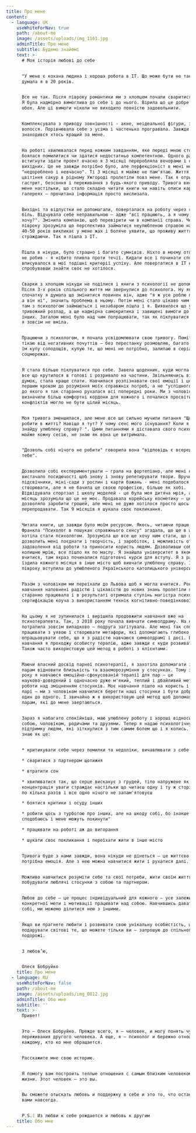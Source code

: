 ```yaml
---
title: Про мене
content:
  - language: UK
    useWhiteForNav: true
    path: /about-me
    image: /assets/uploads/img_1161.jpg
    adminTitle: Про мене
    subtitle: Будемо знайомі
    text: >-
      # Моя історія любові до себе


      "У мене є кохана людина і хороша робота в ІТ. Що може бути не так? " -
      думала я в 20 років.


      Все не так. Після півроку романтики ми з хлопцем почали сваритися щотижня.
      Я була надмірно вимоглива до себе і до нього. Вірила що це добре для нас
      обох. Але ці вимоги ніколи не виходило повністю задовольнити.


      Комплексувала з приводу зовнішності - акне, неідеальної фігури, зайвого
      волосся. Порівнювала себе з усіма і частенько програвала. Завжди
      знаходився хтось кращий за мене.


      На роботі хвилювалася перед кожним завданням, яке переді мною стояло,
      боялася помилитися чи здатися недостатньо компетентною. Одного разу, щоб
      встигнути здати проект вчасно я 3 місяці переробляла вечорами і на
      вихідних. Це не завжди потрібно було, але перфекціоніст в мені не терпів
      "недороблено і невчасно". Ті 3 місяці я майже не пам'ятаю. Життя як і
      цвітіння сакур в рідному Ужгороді пролетіли повз мене. Так я отримала
      гастрит, безсоння і переживання з будь-якого приводу. Тривога виснажила
      мене настільки, що стало складно читати книги чи навіть описи картин в
      галереях – прочитана інформація просто вислизала.


      Вихідні та відпустки не допомагали, поверталася на роботу через сльози і
      біль. Відчувала себе неправильною – адже "всі працюють, а я чому не
      хочу?". Змінила компанію, щоб перевірити чи в компанії справа. Через
      півроку зрозуміла що перспектива займатися неулюбленою справою наступні
      40-50 років викликає у мене жах і боляче уявити, що проживу життя
      страждаючи. Так я пішла з ІТ.


      Пішла в нікуди, було страшно і багато сумнівів. Ніхто в моєму оточенні так
      не робив - я нібито пливла проти течії. Кидати все і починати спочатку не
      вписувалося в мої тодішні критерії успіху. Але повертатися в ІТ не
      спробувавши знайти своє не хотілося.


      Сварки з хлопцем нікуди не поділися і книги з психології не допомагали.
      Після 3-х років спільного життя ми звернулися до психолога. Ну як "ми",
      спочатку я думала що змінитися повинен він, адже "я ж усе роблю правильно,
      а він ні", значить проблема в ньому. Потім мені стало цікаво чим же вони
      там з психологом займаються і незабаром пішла і я. Виявилося що у мене
      тривожний розлад, а ще надмірна самокритика і завищені вимоги до себе та
      інших. Загалом мені було над чим попрацювати, так як піклуватися про себе
      я зовсім не вміла.


      Працюючи з психологом, я почала усвідомлювати свою тривогу. Помітила що
      тікаю від негативних почуттів – без перестанку розмовляю, багато працюю,
      їм купу солодощів, купую те, що мені не потрібно, залипаю в серіалах і
      соцмережах.


      Я стала більше піклуватися про себе. Завела щоденник, куди могла зливати
      все що крутилося в голові і розривало на частини. Звільняючись від вантажу
      думок, стала краще спати. Навчилася розпізнавати свої емоції і це стало
      першим кроком до розуміння моїх справжніх потреб, а не "успішного успіху"
      до якого я так старанно рухалася всі попередні роки. Ми з чоловіком
      визначили більш комфортні кордони для кожного і почалися просвіти –
      конфліктів могло не бути цілий місяць.


      Моя тривога зменшилася, але мене все ще сильно мучили питання "Що мені
      робити в житті? Навіщо я тут? У чому сенс мого існування? Коли я вже
      знайду улюблену справу? ". Цими питаннями я діставала свого психолога
      майже кожну сесію, не знаю як вона це витримала.


      "Дозволь собі нічого не робити" говорила вона "відповідь є всередині
      тебе".


      Дозволила собі експериментувати – грала на фортепіано, але мені не
      вистачало посидючості щоб знову і знову репетирувати твори. Вручну робила
      підсвічники, міні-сади з рослин і карти бажань - мені подобалося щось
      створювати, але я не бачила це своєю професією, більше як хобі.
      Відвідувала спортзал і школу моделей - це була моя дитяча мрія, але через
      місяць зрозуміла що це не моє. Продавала корейську косметику – це
      дозволяло заробити грошей, але мені не дуже хотілося просто щось
      перепродавати. Так 9 місяців я шукала своє покликання.


      Читала книги, це завжди було моїм ресурсом. Якось, читаючи працю Віктора
      Франкла "Психолог в пошуках справжнього сенсу" згадала, що ще в школі
      хотіла стати психологом. Зрозуміла що все ще хочу ним стати, що це
      дозволить мені поєднати і творчість, і заробіток, і можливість отримувати
      задоволення від роботи та приносити користь людям. Дозволивши собі втілити
      колишню мрію, все пішло як по маслу. Я знайшла університет в якому хотіла
      вчитися, там якраз починалися підготовчі курси для вступу. Я з радістю
      їздила кожного місяця в інше місто щоб вивчати улюблену справу. І через
      півроку вступила до улюбленого Українського католицького університету.


      Разом з чоловіком ми переїхали до Львова щоб я могла вчитися. Роки
      навчання наповнені радістю і цікавістю до нових знань пролетіли як один. Я
      старанно працювала і в результаті отримала ступінь магістра психології та
      сертифікацію коуча з використанням технік когнітивно-поведінкової терапії.


      На цьому я не зупинилася і вирішила продовжити навчання вже на
      психотерапевта. Так, з 2018 року почала вивчати символдраму. На навчання
      потрапила зовсім випадково – подруга загітувала. Але мені так сподобалося
      працювати з уявою і створювати метафори, які допомагають глибоко
      опрацьовувати себе, що я з радістю навчаюся символдрамі і досі. В рамках
      навчання я проходжу особисту терапію, адже завжди є куди розвиватися.
      Також часто використовую цей метод в роботі з клієнтами.


      Маючи власний досвід парної психотерапії, я захотіла допомагати і іншим
      парам відновити близькість та взаєморозуміння у стосунках. Тому з 2019
      року я навчаюся емоційно-сфокусованій терапії для пар – це
      науково-доведений і одночасно дуже м'який, теплий і дбайливий метод для
      роботи над зміцненням стосунків. Моє навчання пішло на користь і нашій
      парі – ми з чоловіком навчилися берегти наші стосунки і бути добрішими
      один до одного. І звичайно ж я використовую цей метод щоб допомагати
      парам, які до мене звертаються.


      Зараз я набагато спокійніша, маю улюблену роботу і хороші відносини з
      собою, чоловіком, родичами та друзями. Тепер я надаю психологічну
      підтримку людям, які зіткнулися з тим самим болем що і я колись. Адже я
      знаю як це:


      * критикувати себе через помилки та недоліки, вичавлювати з себе всі сили

      * сваритися з партнером щотижня

      * втратити сон

      * хвилюватися так, що серце вискакує з грудей, тіло напружене як струна, а
      концентрація уваги страждає настільки що читаєш одну і ту ж сторінку книги
      по кілька разів і все одно нічого не запам'ятовуєш

      * боятися критики і осуду інших

      * робити щось з турботою про інших, але на шкоду собі, бо інакше "я не
      сподобаюсь і мене можуть покинути"

      * працювати на роботі аж до вигорання

      * шукати своє покликання і переїхати жити в інше місто


      Тривога буде з нами завжди, вона нікуди не дінеться – це життєво важлива і
      потрібна емоція. Але з нею можна навчитися жити і рухатися далі.


      Можливо навчитися розуміти себе та свої потреби, жити своїм життям і
      побудувати люблячі стосунки з собою та партнером.


      Любов до себе – це процес індивідуальний для кожного – усе залежить від
      конкретної мети і мотивації працювати над собою. Навчившись давати любов
      собі, ми можемо ділитися нею з іншими.


      Якщо ви прагнете любити і розвивати свою унікальну особистість, щоб
      подарувати світові те, що можете тільки ви – запрошую до спільного
      подорожі.


      З любов’ю,


      Олеся Бобруйко
    title: Про мене
  - language: RU
    useWhiteForNav: false
    path: /about-me
    image: /assets/uploads/img_0812.jpg
    adminTitle: Обо мне
    subtitle: ''
    text: >-
      Привeт!


      Это – Олеся Бобруйко. Прежде всего, я – человек, и могу понять чувства и
      переживания другого человека. А еще, я – психолог и бережно отношусь к
      каждому, кто ко мне обращается. 


      Расскажите мне свою историю.


      Я помогу вам построить теплые отношения с самым близким человеком в вашей
      жизни. Этот человек – это вы.


      Вы сможете отыскать любовь и поддержку в себе и это то, что останется с
      вами навсегда.


      P.S.: Из любви к себе рождается и любовь к другим
    title: Обо мне
---
```

